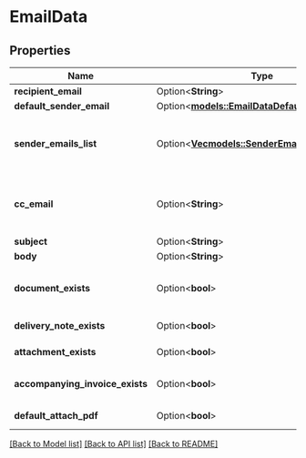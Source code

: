 # EmailData

## Properties

Name | Type | Description | Notes
------------ | ------------- | ------------- | -------------
**recipient_email** | Option<**String**> | Email recipient | [optional]
**default_sender_email** | Option<[**models::EmailDataDefaultSenderEmail**](EmailData_default_sender_email.md)> |  | [optional]
**sender_emails_list** | Option<[**Vec<models::SenderEmail>**](SenderEmail.md)> | List of all emails from which the document can be sent | [optional]
**cc_email** | Option<**String**> | Email cc [by default is the logged company email] | [optional]
**subject** | Option<**String**> | Email subject | [optional]
**body** | Option<**String**> | Email body | [optional]
**document_exists** | Option<**bool**> | Document exists if it is not a delivery note | [optional]
**delivery_note_exists** | Option<**bool**> | Document is a delivery note | [optional]
**attachment_exists** | Option<**bool**> | Document has attachment | [optional]
**accompanying_invoice_exists** | Option<**bool**> | Document has accompanying invoice | [optional]
**default_attach_pdf** | Option<**bool**> | Attach document pdf | [optional]

[[Back to Model list]](../README.md#documentation-for-models) [[Back to API list]](../README.md#documentation-for-api-endpoints) [[Back to README]](../README.md)



